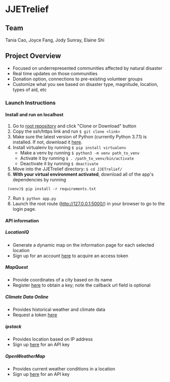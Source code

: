 # JJETrelief

## Team
Tania Cao, Joyce Fang, Jody Sunray, Elaine Shi

## Project Overview
* Focused on underrepresented communities affected by natural disaster
* Real time updates on those communities
* Donation option, connections to pre-existing volunteer groups
* Customize what you see based on disaster type, magnitude, location, types of aid, etc

### Launch Instructions
#### Install and run on localhost
1. Go to [root repository](https://github.com/puneetjohal/ShrimpCrackers/) and click "Clone or Download" button
2. Copy the ssh/https link and run `$ git clone <link>`
3. Make sure the latest version of Python (currently Python 3.7.1) is installed. If not, download it [here](https://www.python.org/downloads/).
4. Install virtualenv by running `$ pip install virtualenv`
   * Make a venv by running `$ python3 -m venv path_to_venv`
   * Activate it by running `$ . /path_to_venv/bin/activate`
   * Deactivate it by running `$ deactivate`
5. Move into the JJETrelief directory: `$ cd JJETrelief/`
6. **With your virtual environment activated**, download all of the app's dependencies by running
```
 (venv)$ pip install -r requirements.txt
```
7. Run `$ python app.py`
8. Launch the root route (http://127.0.0.1:5000/) in your browser to go to the login page.

#### API information
##### LocationIQ
* Generate a dynamic map on the information page for each selected location
* Sign up for an account [here](https://locationiq.com/docs) to acquire an access token
##### MapQuest
* Provide coordinates of a city based on its name
* Register [here](https://developer.mapquest.com/plan_purchase/steps/business_edition/business_edition_free/register) to obtain a key; note the callback url field is optional
##### Climate Data Online
* Provides historical weather and climate data
* Request a token [here](https://www.ncdc.noaa.gov/cdo-web/token)
##### ipstack
* Provides location based on IP address
* Sign up [here](https://ipstack.com/signup/free) for an API key
##### OpenWeatherMap
* Provides current weather conditions in a location
* Sign up [here](https://home.openweathermap.org/users/sign_up) for an API key
